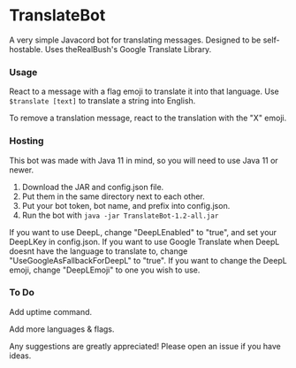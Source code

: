 # TranslateBot
A very simple Javacord bot for translating messages. Designed to be self-hostable. Uses theRealBush's Google Translate Library.

### Usage
React to a message with a flag emoji to translate it into that language.
Use `$translate [text]` to translate a string into English.

To remove a translation message, react to the translation with the "X" emoji.

### Hosting
This bot was made with Java 11 in mind, so you will need to use Java 11 or newer.
1. Download the JAR and config.json file.
2. Put them in the same directory next to each other.
3. Put your bot token, bot name, and prefix into config.json.
4. Run the bot with `java -jar TranslateBot-1.2-all.jar`

If you want to use DeepL, change "DeepLEnabled" to "true", and set your DeepLKey in config.json. If you want to use Google Translate when DeepL doesnt have the language to translate to, change "UseGoogleAsFallbackForDeepL" to "true". If you want to change the DeepL emoji, change "DeepLEmoji" to one you wish to use.
### To Do

Add uptime command.

Add more languages & flags.

Any suggestions are greatly appreciated! Please open an issue if you have ideas.
